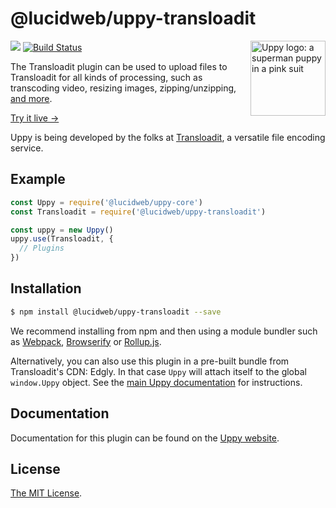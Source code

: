 # @lucidweb/uppy-transloadit

<img src="https://uppy.io/images/logos/uppy-dog-head-arrow.svg" width="120" alt="Uppy logo: a superman puppy in a pink suit" align="right">

<a href="https://www.npmjs.com/package/@lucidweb/uppy-transloadit"><img src="https://img.shields.io/npm/v/@lucidweb/uppy-transloadit.svg?style=flat-square"></a>
<a href="https://travis-ci.org/transloadit/uppy"><img src="https://img.shields.io/travis/transloadit/uppy/master.svg?style=flat-square" alt="Build Status"></a>

The Transloadit plugin can be used to upload files to Transloadit for all kinds of processing, such as transcoding video, resizing images, zipping/unzipping, [and more](https://transloadit.com/services/).

[Try it live →](https://uppy.io/examples/transloadit/)

Uppy is being developed by the folks at [Transloadit](https://transloadit.com), a versatile file encoding service.

## Example

```js
const Uppy = require('@lucidweb/uppy-core')
const Transloadit = require('@lucidweb/uppy-transloadit')

const uppy = new Uppy()
uppy.use(Transloadit, {
  // Plugins
})
```

## Installation

```bash
$ npm install @lucidweb/uppy-transloadit --save
```

We recommend installing from npm and then using a module bundler such as [Webpack](https://webpack.js.org/), [Browserify](http://browserify.org/) or [Rollup.js](http://rollupjs.org/).

Alternatively, you can also use this plugin in a pre-built bundle from Transloadit's CDN: Edgly. In that case `Uppy` will attach itself to the global `window.Uppy` object. See the [main Uppy documentation](https://uppy.io/docs/#Installation) for instructions.

## Documentation

Documentation for this plugin can be found on the [Uppy website](https://uppy.io/docs/transloadit).

## License

[The MIT License](./LICENSE).
